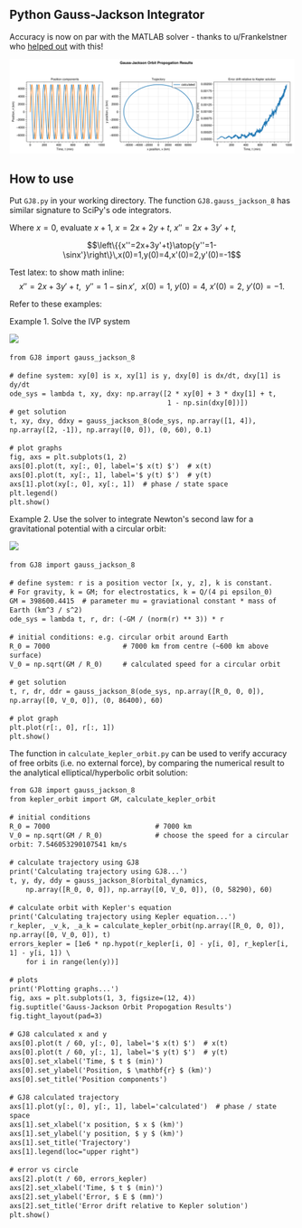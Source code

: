 ## Python Gauss-Jackson Integrator

Accuracy is now on par with the MATLAB solver - thanks to u/Frankelstner who [helped out](https://www.reddit.com/r/learnpython/comments/114pjhb/comment/j8xp7mp/?utm_source=share&utm_medium=web2x&context=3) with this!

![image](Figure_1.png)

## How to use

Put `GJ8.py` in your working directory. The function `GJ8.gauss_jackson_8` has similar signature to SciPy's ode integrators.

Where $x = 0$, evaluate $x + 1$, $x=2x+2y+t$, $x'' = 2x + 3y' + t$, 

$$\left\{{x''=2x+3y'+t}\atop{y''=1-\sinx'}\right\}\,x(0)=1,y(0)=4,x'(0)=2,y'(0)=-1$$ 
 
Test latex: to show math inline:  $$ x'' = 2x + 3y' + t, \ \ y'' = 1 - \sin x', \ \ x(0) = 1, \ y(0) = 4, \ x'(0) = 2, \ y'(0) = -1. $$

Refer to these examples:

Example 1. Solve the IVP system 

<img src="https://latex.codecogs.com/png.latex?{\color{Orange} \begin{Bmatrix}
x'' = 2x + 3y' + t \\ 
y'' = 1 - \sin x'
\end{Bmatrix}}, \ \ {\color{Orchid} x(0) = 1, \ y(0) = 4, \ x'(0) = 2, \ y'(0) = -1.}" />

```
from GJ8 import gauss_jackson_8

# define system: xy[0] is x, xy[1] is y, dxy[0] is dx/dt, dxy[1] is dy/dt
ode_sys = lambda t, xy, dxy: np.array([2 * xy[0] + 3 * dxy[1] + t,
                                       1 - np.sin(dxy[0])])
# get solution
t, xy, dxy, ddxy = gauss_jackson_8(ode_sys, np.array([1, 4]), np.array([2, -1]), np.array([0, 0]), (0, 60), 0.1)

# plot graphs
fig, axs = plt.subplots(1, 2)
axs[0].plot(t, xy[:, 0], label='$ x(t) $')  # x(t)
axs[0].plot(t, xy[:, 1], label='$ y(t) $')  # y(t)
axs[1].plot(xy[:, 0], xy[:, 1])  # phase / state space
plt.legend()
plt.show()
```

Example 2. Use the solver to integrate Newton's second law for a gravitational potential with a circular orbit:

<img src="https://latex.codecogs.com/png.latex?{\color{Orange} \ddot{\mathbf{r}} = -\frac{GM}{|\mathbf{r}|^2} \mathbf{\hat{r}}}, \ \ {\color{Orchid} \mathbf{r}(0) = \begin{bmatrix}
7000\\ 
0\\ 
0
\end{bmatrix}, \ \dot{\mathbf{r}}(0) = \begin{bmatrix}
0\\ 
\sqrt{GM / 7000}\\ 
0
\end{bmatrix}.}" />

```
from GJ8 import gauss_jackson_8

# define system: r is a position vector [x, y, z], k is constant.
# For gravity, k = GM; for electrostatics, k = Q/(4 pi epsilon_0)
GM = 398600.4415  # parameter mu = graviational constant * mass of Earth (km^3 / s^2)
ode_sys = lambda t, r, dr: (-GM / (norm(r) ** 3)) * r

# initial conditions: e.g. circular orbit around Earth
R_0 = 7000                  # 7000 km from centre (~600 km above surface)
V_0 = np.sqrt(GM / R_0)     # calculated speed for a circular orbit

# get solution
t, r, dr, ddr = gauss_jackson_8(ode_sys, np.array([R_0, 0, 0]), np.array([0, V_0, 0]), (0, 86400), 60)
    
# plot graph
plt.plot(r[:, 0], r[:, 1])
plt.show()
```

The function in `calculate_kepler_orbit.py` can be used to verify accuracy of free orbits (i.e. no external force), by comparing the numerical result to the analytical elliptical/hyperbolic orbit solution:

```
from GJ8 import gauss_jackson_8
from kepler_orbit import GM, calculate_kepler_orbit

# initial conditions
R_0 = 7000                          # 7000 km
V_0 = np.sqrt(GM / R_0)             # choose the speed for a circular orbit: 7.546053290107541 km/s

# calculate trajectory using GJ8
print('Calculating trajectory using GJ8...')
t, y, dy, ddy = gauss_jackson_8(orbital_dynamics,
    np.array([R_0, 0, 0]), np.array([0, V_0, 0]), (0, 58290), 60)

# calculate orbit with Kepler's equation
print('Calculating trajectory using Kepler equation...')
r_kepler, _v_k, _a_k = calculate_kepler_orbit(np.array([R_0, 0, 0]), np.array([0, V_0, 0]), t)
errors_kepler = [1e6 * np.hypot(r_kepler[i, 0] - y[i, 0], r_kepler[i, 1] - y[i, 1]) \
    for i in range(len(y))]

# plots
print('Plotting graphs...')
fig, axs = plt.subplots(1, 3, figsize=(12, 4))
fig.suptitle('Gauss-Jackson Orbit Propogation Results')
fig.tight_layout(pad=3)

# GJ8 calculated x and y
axs[0].plot(t / 60, y[:, 0], label='$ x(t) $')  # x(t)
axs[0].plot(t / 60, y[:, 1], label='$ y(t) $')  # y(t)
axs[0].set_xlabel('Time, $ t $ (min)')
axs[0].set_ylabel('Position, $ \mathbf{r} $ (km)')
axs[0].set_title('Position components')

# GJ8 calculated trajectory
axs[1].plot(y[:, 0], y[:, 1], label='calculated')  # phase / state space
axs[1].set_xlabel('x position, $ x $ (km)')
axs[1].set_ylabel('y position, $ y $ (km)')
axs[1].set_title('Trajectory')
axs[1].legend(loc="upper right")

# error vs circle
axs[2].plot(t / 60, errors_kepler)
axs[2].set_xlabel('Time, $ t $ (min)')
axs[2].set_ylabel('Error, $ E $ (mm)')
axs[2].set_title('Error drift relative to Kepler solution')
plt.show()
```